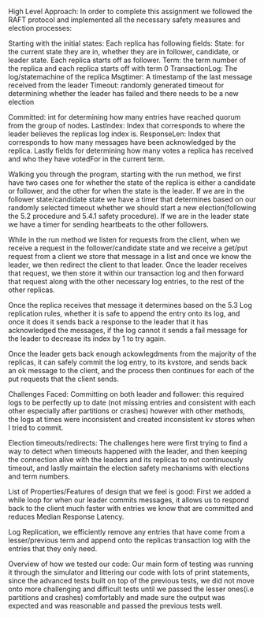 High Level Approach:
In order to complete this assignment we followed the RAFT protocol and implemented all the necessary safety measures and election processes:

Starting with the initial states: Each replica has following fields:
State: for the current state they are in, whether they are in follower, candidate, or leader state. Each replica starts off as follower.
Term: the term number of the replica and each replica starts off with term 0
TransactionLog: The log/statemachine of the replica
Msgtimer: A timestamp of the last message received from the leader
Timeout: randomly generated timeout for determining whether the leader has failed and there needs to be a new election

Committed: int for determining how many entries have reached quorum from the group of nodes.
LastIndex: Index that corresponds to where the leader believes the replicas log index is.
ResponseLen: Index that corresponds to how many messages have been acknowledged by the replica.
Lastly fields for determining how many votes a replica has received and who they have votedFor in the current term.

Walking you through the program, starting with the run method, we first have two cases one for whether the state of the replica is either a candidate or follower, and the other for when the state is the leader. If we are in the follower state/candidate state we have a timer that determines based on our randomly selected timeout whether we should start a new election(following the 5.2 procedure and 5.4.1 safety procedure). If we are in the leader state we have a timer for sending heartbeats to the other followers.

While in the run method we listen for requests from the client, when we receive a request in the follower/candidate state and we receive a get/put request from a client we store that message in a list and once we know the leader, we then redirect the client to that leader. Once the leader receives that request, we then store it within our transaction log and then forward that request along with the other necessary log entries, to the rest of the other replicas.

Once the replica receives that message it determines based on the 5.3 Log replication rules, whether it is safe to append the entry onto its log, and once it does it sends back a response to the leader that it has acknowledged the messages, if the log cannot it sends a fail message for the leader to decrease its index by 1 to try again.

Once the leader gets back enough ackowlegdments from the majority of the replicas, it can safely commit the log entry, to its kvstore, and sends back an ok message to the client, and the process then continues for each of the put requests that the client sends.

Challenges Faced:
Committing on both leader and follower: this required logs to be perfectly up to date (not missing entries and consistent with each other especially after partitions or crashes) however with other methods, the logs at times were inconsistent and created inconsistent kv stores when I tried to commit.

Election timeouts/redirects: The challenges here were first trying to find a way to detect when timeouts happened with the leader, and then keeping the connection alive with the leaders and its replicas to not continuously timeout, and lastly maintain the election safety mechanisms with elections and term numbers.

List of Properties/Features of design that we feel is good:
First we added a while loop for when our leader commits messages, it allows us to respond back to the client much faster with entries we know that are committed and reduces Median Response Latency.

Log Replication, we efficiently remove any entries that have come from a lesser/previous term and append onto the replicas transaction log with the entries that they only need.

Overview of how we tested our code:
Our main form of testing was running it through the simulator and littering our code with lots of print statements, since the advanced tests built on top of the previous tests, we did not move onto more challenging and difficult tests until we passed the lesser ones(i.e partitions and crashes) comfortably and made sure the output was expected and was reasonable and passed the previous tests well.

